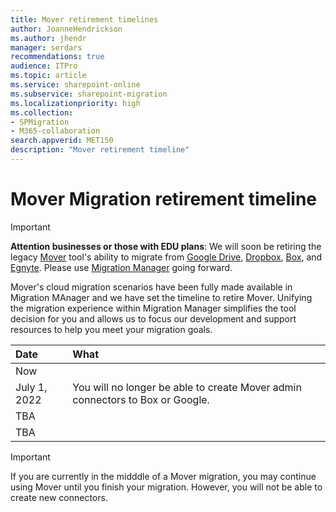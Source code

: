 ```yaml
---
title: Mover retirement timelines
author: JoanneHendrickson
ms.author: jhendr
manager: serdars
recommendations: true
audience: ITPro
ms.topic: article
ms.service: sharepoint-online
ms.subservice: sharepoint-migration
ms.localizationpriority: high
ms.collection:
- SPMigration
- M365-collaboration
search.appverid: MET150
description: "Mover retirement timeline"
---
```

# Mover Migration retirement timeline

>[!Important]
>**Attention businesses or those with EDU plans**: We will soon be retiring the legacy [Mover](https://app.mover.io) tool's ability to migrate from [Google Drive](mm-google-overview.md), [Dropbox](mm-dropbox-overview.md), [Box](mm-box-overview.md), and [Egnyte](mm-egnyte-overview.md). Please use [Migration Manager](https://aka.ms/ODSP-MM) going forward.

Mover's cloud migration scenarios have been fully made available in Migration MAnager and we have set the timeline to retire Mover. Unifying the migration experience within Migration Manager simplifies the tool decision for you and allows us to focus our development and support resources to help you meet your migration goals.


|Date|What|
|:-----|:-----|
|Now||
|July 1, 2022|You will no longer be able to create Mover admin connectors to Box or Google.|
|TBA||
|TBA|


>[!Important]
>If you are currently in the midddle of a Mover migration, you may continue using Mover until you finish your migration. However, you will not be able to create new connectors.




